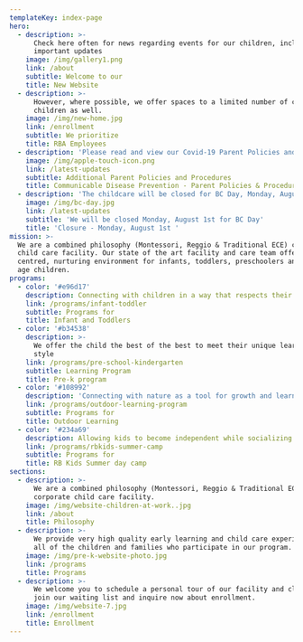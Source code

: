 ```yaml
---
templateKey: index-page
hero:
  - description: >-
      Check here often for news regarding events for our children, including
      important updates
    image: /img/gallery1.png
    link: /about
    subtitle: Welcome to our
    title: New Website
  - description: >-
      However, where possible, we offer spaces to a limited number of community
      children as well.
    image: /img/new-home.jpg
    link: /enrollment
    subtitle: We prioritize
    title: RBA Employees
  - description: 'Please read and view our Covid-19 Parent Policies and Procedures. '
    image: /img/apple-touch-icon.png
    link: /latest-updates
    subtitle: Additional Parent Policies and Procedures
    title: Communicable Disease Prevention - Parent Policies & Procedures
  - description: 'The childcare will be closed for BC Day, Monday, August 1st. '
    image: /img/bc-day.jpg
    link: /latest-updates
    subtitle: 'We will be closed Monday, August 1st for BC Day'
    title: 'Closure - Monday, August 1st '
mission: >-
  We are a combined philosophy (Montessori, Reggio & Traditional ECE) corporate
  child care facility. Our state of the art facility and care team offer a child
  centred, nurturing environment for infants, toddlers, preschoolers and school
  age children.
programs:
  - color: '#e96d17'
    description: Connecting with children in a way that respects their needs.
    link: /programs/infant-toddler
    subtitle: Programs for
    title: Infant and Toddlers
  - color: '#b34538'
    description: >-
      We offer the child the best of the best to meet their unique learning
      style
    link: /programs/pre-school-kindergarten
    subtitle: Learning Program
    title: Pre-k program
  - color: '#108992'
    description: 'Connecting with nature as a tool for growth and learning '
    link: /programs/outdoor-learning-program
    subtitle: Programs for
    title: Outdoor Learning
  - color: '#234a69'
    description: Allowing kids to become independent while socializing with new friends
    link: /programs/rbkids-summer-camp
    subtitle: Programs for
    title: RB Kids Summer day camp
sections:
  - description: >-
      We are a combined philosophy (Montessori, Reggio & Traditional ECE)
      corporate child care facility.
    image: /img/website-children-at-work..jpg
    link: /about
    title: Philosophy
  - description: >-
      We provide very high quality early learning and child care experiences for
      all of the children and families who participate in our program.
    image: /img/pre-k-website-photo.jpg
    link: /programs
    title: Programs
  - description: >-
      We welcome you to schedule a personal tour of our facility and classrooms,
      join our waiting list and inquire now about enrollment.
    image: /img/website-7.jpg
    link: /enrollment
    title: Enrollment
---
```


